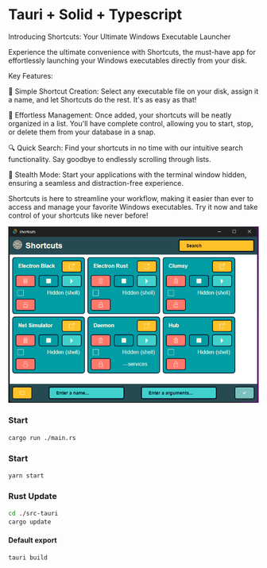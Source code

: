 # Tauri + Solid + Typescript

Introducing Shortcuts: Your Ultimate Windows Executable Launcher

Experience the ultimate convenience with Shortcuts, the must-have app for effortlessly launching your Windows executables directly from your disk.

Key Features:

🚀 Simple Shortcut Creation: Select any executable file on your disk, assign it a name, and let Shortcuts do the rest. It's as easy as that!

📜 Effortless Management: Once added, your shortcuts will be neatly organized in a list. You'll have complete control, allowing you to start, stop, or delete them from your database in a snap.

🔍 Quick Search: Find your shortcuts in no time with our intuitive search functionality. Say goodbye to endlessly scrolling through lists.

🌟 Stealth Mode: Start your applications with the terminal window hidden, ensuring a seamless and distraction-free experience.

Shortcuts is here to streamline your workflow, making it easier than ever to access and manage your favorite Windows executables. Try it now and take control of your shortcuts like never before!

<div align="center">
   <img alt="App" src="./assets/app.png" width="620" />
</div>

### Start

```bash
cargo run ./main.rs
```

### Start

```bash
yarn start
```

### Rust Update

```bash
cd ./src-tauri
cargo update
```

#### Default export

```bash
tauri build
```
